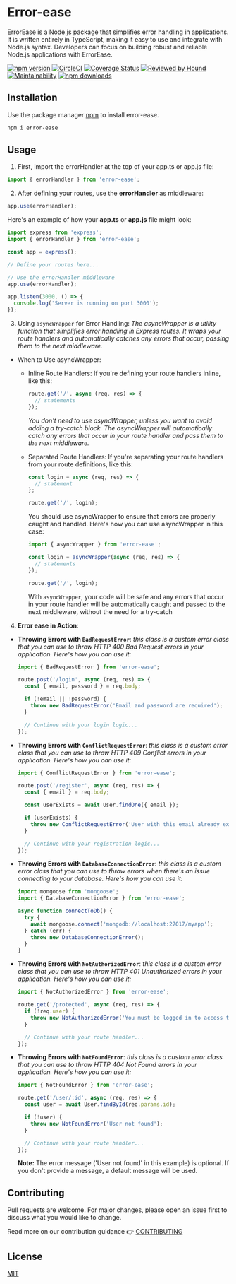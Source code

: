 # Error-ease

ErrorEase is a Node.js package that simplifies error handling in applications. It is written entirely in TypeScript, making it easy to use and integrate with Node.js syntax. Developers can focus on building robust and reliable Node.js applications with ErrorEase.

[![npm version](https://img.shields.io/npm/v/error-ease.svg?style=flat-square)](https://www.npmjs.org/package/error-ease)
[![CircleCI](https://dl.circleci.com/status-badge/img/gh/leandreAlly/error-ease/tree/main.svg?style=svg)](https://dl.circleci.com/status-badge/redirect/gh/leandreAlly/error-ease/tree/main)
[![Coverage Status](https://coveralls.io/repos/github/leandreAlly/error-ease/badge.svg?branch=main)](https://coveralls.io/github/leandreAlly/error-ease?branch=main)
[![Reviewed by Hound](https://img.shields.io/badge/Reviewed_by-Hound-8E64B0.svg)](https://houndci.com)
[![Maintainability](https://api.codeclimate.com/v1/badges/97521bc99b33b8684e9e/maintainability)](https://codeclimate.com/github/leandreAlly/error-ease/maintainability)
[![npm downloads](https://img.shields.io/npm/dm/error-ease.svg?style=flat-square)](https://npm-stat.com/charts.html?package=error-ease)

## Installation

Use the package manager [npm](https://www.npmjs.com/package/error-ease) to install error-ease.

```bash
npm i error-ease
```

## Usage

1.  First, import the errorHandler at the top of your app.ts or app.js file:

```javascript
import { errorHandler } from 'error-ease';
```

2. After defining your routes, use the **errorHandler** as middleware:

```javascript
app.use(errorHandler);
```

Here's an example of how your **app.ts** or **app.js** file might look:

```javascript
import express from 'express';
import { errorHandler } from 'error-ease';

const app = express();

// Define your routes here...

// Use the errorHandler middleware
app.use(errorHandler);

app.listen(3000, () => {
  console.log('Server is running on port 3000');
});
```

3. Using `asyncWrapper` for Error Handling:
   _The asyncWrapper is a utility function that simplifies error handling in Express routes. It wraps your route handlers and automatically catches any errors that occur, passing them to the next middleware._

- When to Use asyncWrapper:

  - Inline Route Handlers:
    If you're defining your route handlers inline, like this:
    ```javascript
    route.get('/', async (req, res) => {
      // statements
    });
    ```
    _You don't need to use asyncWrapper, unless you want to avoid adding a try-catch block. The asyncWrapper will automatically catch any errors that occur in your route handler and pass them to the next middleware._
  - Separated Route Handlers:
    If you're separating your route handlers from your route definitions, like this:

    ```javascript
    const login = async (req, res) => {
      // statement
    };

    route.get('/', login);
    ```

    You should use asyncWrapper to ensure that errors are properly caught and handled. Here's how you can use asyncWrapper in this case:

    ```javascript
    import { asyncWrapper } from 'error-ease';

    const login = asyncWrapper(async (req, res) => {
      // statements
    });

    route.get('/', login);
    ```

    With `asyncWrapper`, your code will be safe and any errors that occur in your route handler will be automatically caught and passed to the next middleware, without the need for a try-catch

4. **Error ease in Action**:

- **Throwing Errors with `BadRequestError`**: _this class is a custom error class that you can use to throw HTTP 400 Bad Request errors in your application. Here's how you can use it:_

  ```javascript
  import { BadRequestError } from 'error-ease';

  route.post('/login', async (req, res) => {
    const { email, password } = req.body;

    if (!email || !password) {
      throw new BadRequestError('Email and password are required');
    }

    // Continue with your login logic...
  });
  ```

- **Throwing Errors with `ConflictRequestError`**:
  _this class is a custom error class that you can use to throw HTTP 409 Conflict errors in your application. Here's how you can use it:_

  ```javascript
  import { ConflictRequestError } from 'error-ease';

  route.post('/register', async (req, res) => {
    const { email } = req.body;

    const userExists = await User.findOne({ email });

    if (userExists) {
      throw new ConflictRequestError('User with this email already exists');
    }

    // Continue with your registration logic...
  });
  ```

- **Throwing Errors with `DatabaseConnectionError`**:
  _this class is a custom error class that you can use to throw errors when there's an issue connecting to your database. Here's how you can use it:_

  ```javascript
  import mongoose from 'mongoose';
  import { DatabaseConnectionError } from 'error-ease';

  async function connectToDb() {
    try {
      await mongoose.connect('mongodb://localhost:27017/myapp');
    } catch (err) {
      throw new DatabaseConnectionError();
    }
  }
  ```

- **Throwing Errors with `NotAuthorizedError`**:
  _this class is a custom error class that you can use to throw HTTP 401 Unauthorized errors in your application. Here's how you can use it:_

  ```javascript
  import { NotAuthorizedError } from 'error-ease';

  route.get('/protected', async (req, res) => {
    if (!req.user) {
      throw new NotAuthorizedError('You must be logged in to access this route');
    }

    // Continue with your route handler...
  });
  ```

- **Throwing Errors with `NotFoundError`**:
  _this class is a custom error class that you can use to throw HTTP 404 Not Found errors in your application. Here's how you can use it:_

  ```javascript
  import { NotFoundError } from 'error-ease';

  route.get('/user/:id', async (req, res) => {
    const user = await User.findById(req.params.id);

    if (!user) {
      throw new NotFoundError('User not found');
    }

    // Continue with your route handler...
  });
  ```

  **Note:** The error message ('User not found' in this example) is optional. If you don't provide a message, a default message will be used.

## Contributing

Pull requests are welcome. For major changes, please open an issue first
to discuss what you would like to change.

Read more on our contribution guidance 👉 [CONTRIBUTING](https://github.com/leandreAlly/error-ease/blob/main/CONTRIBUTING)

## License

[MIT](https://choosealicense.com/licenses/mit/)
